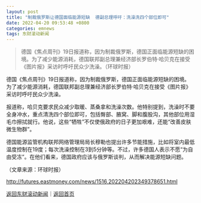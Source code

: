 ```yaml
---
layout: post
title: "制裁俄罗斯让德国面临能源短缺  德副总理呼吁：洗澡洗四个部位即可"
date: 2022-04-20 09:53:48 +0800
categories: emnews
tags: 东财滚动新闻
---
```

> 德国《焦点周刊》19日报道称，因为制裁俄罗斯，德国正面临能源短缺的困境。为了减少能源消耗，德国联邦副总理兼经济部长罗伯特·哈贝克在接受《图片报》采访时呼吁民众少洗澡。（环球时报）

<p>德国《焦点周刊》19日报道称，因为制裁俄罗斯，德国正面临能源短缺的困境。为了减少能源消耗，德国联邦副总理兼经济部长罗伯特·哈贝克在接受《图片报》采访时呼吁民众少洗澡。</p><p>报道称，哈贝克要求民众减少取暖、蒸桑拿和洗澡次数。他特别提到，洗澡时不要全身冲水，重点清洗四个部位即可，包括臀部、腋窝、脚和腹股沟，其他部位用湿毛巾擦拭就行。他说，这些“牺牲”不仅使俄政府的日子更加艰难，还能“改善皮肤微生物群”。</p><p>德国能源监管机构联邦网络管理局局长穆勒也提出许多节能措施，比如将室内最低温度控制在19度；每次洗澡控制在3到5分钟等。不过，许多德国人表示不愿“为自由受冻”。在他们看来，德国政府应该与俄罗斯谈判，从而解决能源短缺问题。</p><p class="em_media">（文章来源：环球时报）</p>

<http://futures.eastmoney.com/news/1516,202204202349378651.html>

[返回东财滚动新闻](//finews.withounder.com/emnews/)｜[返回首页](//finews.withounder.com/)